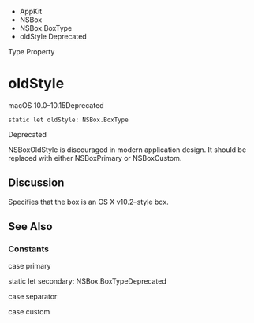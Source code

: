 

- AppKit
- NSBox
- NSBox.BoxType
-  oldStyle Deprecated

Type Property

# oldStyle

macOS 10.0–10.15Deprecated

``` source
static let oldStyle: NSBox.BoxType
```

Deprecated

NSBoxOldStyle is discouraged in modern application design. It should be replaced with either NSBoxPrimary or NSBoxCustom.

## Discussion

Specifies that the box is an OS X v10.2–style box.

## See Also

### Constants

case primary

static let secondary: NSBox.BoxTypeDeprecated

case separator

case custom

